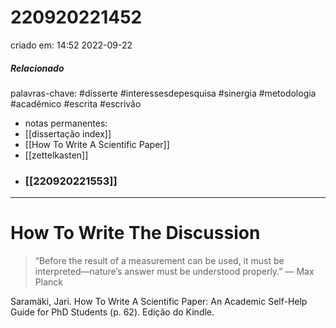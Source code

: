 # 220920221452
criado em: 14:52 2022-09-22

##### Relacionado
palavras-chave: #disserte #interessesdepesquisa #sinergia #metodologia #acadêmico #escrita #escrivão 
- notas permanentes: 
- [[dissertação index]]
- [[How To Write A Scientific Paper]]
- [[zettelkasten]]
- ### [[220920221553]]

---
# How To Write The Discussion 

>“Before the result of a measurement can be used, it must be interpreted—nature’s answer must be understood properly.” — Max Planck

Saramäki, Jari. How To Write A Scientific Paper: An Academic Self-Help Guide for PhD Students (p. 62). Edição do Kindle. 

